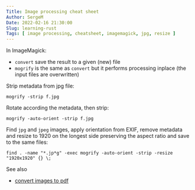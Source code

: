 ```yaml
---
Title: Image processing cheat sheet
Author: SergeM
Date: 2022-02-16 21:30:00
Slug: learning-rust
Tags: [ image processing, cheatsheet, imagemagick, jpg, resize ]
---
```




In ImageMagick:

* `convert` save the result to a given (new) file
* `mogrify` is the same as `convert` but it performs processing inplace (the input files are overwritten)

Strip metadata from jpg file:

    mogrify -strip f.jpg

Rotate according the metadata, then strip:

    mogrify -auto-orient -strip f.jpg 

Find `jpg` and `jpeg` images, apply orientation from EXIF, remove metadata and resize to 1920 on the longest side
preserving the aspect ratio and save to the same files:

    find . -name "*.jp*g" -exec mogrify -auto-orient -strip -resize "1920x1920" {} \;


See also
* [convert images to pdf](/combine-images-to-pdf.html)
